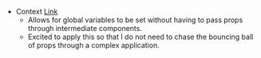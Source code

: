 * Context [Link](https://reactjs.org/docs/context.html)
  * Allows for global variables to be set without having to pass props through intermediate components.
  * Excited to apply this so that I do not need to chase the bouncing ball of props through a complex application.
